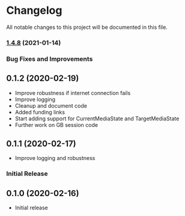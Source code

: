# Changelog

All notable changes to this project will be documented in this file.

### [1.4.8](https://github.com/apexad/homebridge-airport-express-playing/compare/v1.4.7...v1.4.8) (2021-01-14)



### Bug Fixes and Improvements

## 0.1.2 (2020-02-19)

* Improve robustness if internet connection fails
* Improve logging
* Cleanup and document code
* Added funding links
* Start adding support for CurrentMediaState and TargetMediaState
* Further work on GB session code


## 0.1.1 (2020-02-17)

* Improve logging and robustness


### Initial Release

## 0.1.0 (2020-02-16)

* Initial release